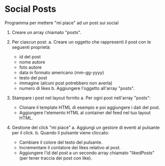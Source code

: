 Social Posts
===
Programma per mettere "mi piace" ad un post sui social

1. Creare un array chiamato "posts".
2. Per ciascun post:
   a. Creare un oggetto che rappresenti il post con le seguenti proprietà:
      - id del post 
      - nome autore
      - foto autore
      - data in formato americano (mm-gg-yyyy)
      - testo del post
      - immagine (alcuni post potrebbero non averla)
      - numero di likes
   b. Aggiungere l'oggetto all'array "posts".

3. Stampare i post nel layout fornito
  a. Per ogni post nell'array "posts":
     - Clonare il template HTML di esempio e poi aggiungere i dati del post.
     - Aggiungere l'elemento HTML al container del feed nel tuo layout HTML.

4. Gestione del click "mi piace"
   a. Aggiungi un gestore di eventi al pulsante per il click.
   b. Quando il pulsante viene cliccato:
      - Cambiare il colore del testo del pulsante.
      - Incrementare il contatore dei likes relativo al post.
      - Aggiungere l'id del post a un secondo array chiamato "likedPosts" (per tener traccia dei post con like).